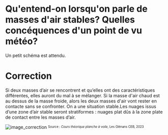 ﻿# Qu'entend-on lorsqu'on parle de masses d'air stables? Quelles concéquences d'un point de vu météo?
Un petit schéma est attendu.

#
# Correction
Si deux masses d’air se rencontrent et qu’elles ont des caractéristiques différentes, elles auront du mal à se mélanger. Si la masse d'air chaud est au dessus de la masse froide, alors les deux masses d'air vont rester en contacte sans se confronter. On a une situation stable.Les nuages issus d’une zone d’air stable seront stratiformes : nuages plat dûs à la zone plate de contact entre les masses d’air.

![image_correction](./images/air_stable.png)
<sup><sub>Source : *Cours théorique planche à voile*, Les Glénans CEB, 2023 </sub></sup>